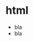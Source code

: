 # html

[fish]: https://upload.wikimedia.org/wikipedia/commons/7/77/Puffer_Fish_DSC01257.JPG

   * bla 
   * bla
